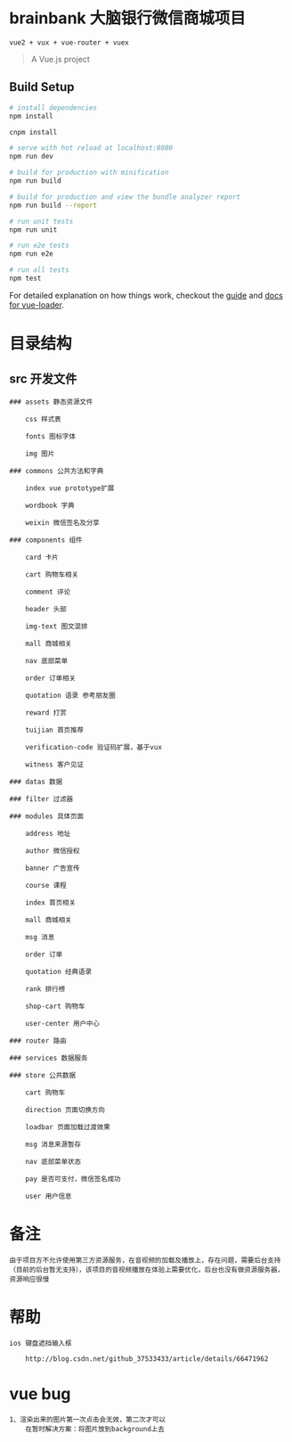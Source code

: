 # brainbank 大脑银行微信商城项目

	vue2 + vux + vue-router + vuex

> A Vue.js project

## Build Setup

``` bash
# install dependencies
npm install

cnpm install 

# serve with hot reload at localhost:8080
npm run dev

# build for production with minification
npm run build

# build for production and view the bundle analyzer report
npm run build --report

# run unit tests
npm run unit

# run e2e tests
npm run e2e

# run all tests
npm test
```

For detailed explanation on how things work, checkout the [guide](http://vuejs-templates.github.io/webpack/) and [docs for vue-loader](http://vuejs.github.io/vue-loader).

# 目录结构

## src 开发文件

	### assets 静态资源文件

		css 样式表

		fonts 图标字体

		img 图片

	### commons 公共方法和字典

		index vue prototype扩展

		wordbook 字典

		weixin 微信签名及分享

	### components 组件

		card 卡片

		cart 购物车相关

		comment 评论

		header 头部

		img-text 图文混排

		mall 商城相关

		nav 底部菜单

		order 订单相关

		quotation 语录 参考朋友圈

		reward 打赏

		tuijian 首页推荐

		verification-code 验证码扩展，基于vux

		witness 客户见证

	### datas 数据

	### filter 过滤器

	### modules 具体页面

		address 地址

		author 微信授权

		banner 广告宣传

		course 课程

		index 首页相关

		mall 商城相关

		msg 消息

		order 订单

		quotation 经典语录

		rank 排行榜

		shop-cart 购物车

		user-center 用户中心

	### router 路由

	### services 数据服务

	### store 公共数据

		cart 购物车

		direction 页面切换方向

		loadbar 页面加载过渡效果

		msg 消息来源暂存

		nav 底部菜单状态

		pay 是否可支付，微信签名成功

		user 用户信息



# 备注

	由于项目方不允许使用第三方资源服务，在音视频的加载及播放上，存在问题，需要后台支持（目前的后台暂无支持），该项目的音视频播放在体验上需要优化，后台也没有做资源服务器，资源响应很慢


# 帮助

	ios 键盘遮挡输入框

		http://blog.csdn.net/github_37533433/article/details/66471962

# vue bug

	1、渲染出来的图片第一次点击会无效，第二次才可以
		在暂时解决方案：将图片放到background上去